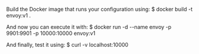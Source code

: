 Build the Docker image that runs your configuration using:
$ docker build -t envoy:v1 .

And now you can execute it with:
$ docker run -d --name envoy -p 9901:9901 -p 10000:10000 envoy:v1

And finally, test it using:
$ curl -v localhost:10000